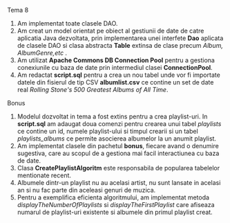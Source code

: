 Tema 8

1. Am implementat toate clasele DAO.
2. Am creat un model orientat pe obiect al gestiunii de date de catre aplicatia Java dezvoltata, prin implementarea unei interfete **Dao** aplicata de clasele DAO si clasa abstracta **Table** extinsa de clase precum _Album, AlbumGenre,etc_ .
3. Am utilizat **Apache Commons DB Connection Pool** pentru a gestiona conexiunile cu baza de date prin intermediul clasei **ConnectionPool**.
4. Am redactat **script.sql** pentru a crea un nou tabel unde vor fi importate datele din fisierul de tip CSV **albumlist.csv** ce contine un set de date real _Rolling Stone's 500 Greatest Albums of All Time_.

Bonus 
1. Modelul dozvoltat in tema a fost extins pentru a crea playlist-uri. In **script.sql** am adaugat doua comenzi pentru crearea unui tabel _playlists_ ce contine un id, numele playlist-ului si timpul crearii si un tabel _playlists_albums_ ce permite asocierea albumelor la un anumit playlist. 
2. Am implementat clasele din pachetul **bonus**, fiecare avand o denumire sugestiva, care au scopul de a gestiona mai facil interactiunea cu baza de date.
3. Clasa **CreatePlaylistAlgoritm** este responsabila de popularea tabelelor mentionate recent. 
4. Albumele dintr-un playlist nu au acelasi artist, nu sunt lansate in acelasi an si nu fac parte din aceleasi genuri de muzica.
5. Pentru a exemplifica eficienta algoritmului, am implementat metoda _displayTheNumberOfPlaylists_ si _displayTheFirstPlaylist_ care afiseaza numarul de playlist-uri existente si albumele din primul playlist creat.
